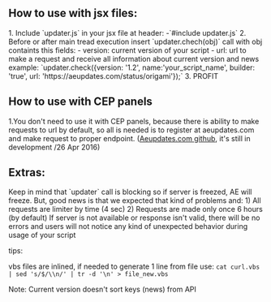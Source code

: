 <h2>How to use with jsx files:</h2>
1. Include `updater.js` in your jsx file at header:
 -`#include updater.js`
2. Before or after main tread execution insert `updater.chech(obj)` call with obj containts this fields:
    - version: current version of your script
    - url: url to make a request and receive all information about current version and news
example: `updater.check({version: '1.2', name:'your_script_name',  builder: 'true',  url: 'https://aeupdates.com/status/origami'});`
3. PROFIT

<h2>How to use with CEP panels</h2>
1.You don't need to use it with CEP panels, because there is ability to make requests to url by default, so all is needed
is to register at aeupdates.com and make request to proper endpoint. (<a href="https://github.com/mehanig/aeupdates">Aeupdates.com github</a>, it's still in development /26 Apr 2016)

<h2>Extras:</h2>
Keep in mind that `updater` call is blocking so if server is freezed, AE will freeze.
But, good news is that we expected that kind of problems and:
 1) All requests are limiter by time (4 sec)
 2) Requests are made only once 6 hours (by default)
 If server is not available or response isn't valid, there will be no errors and users will not notice any kind of
    unexpected behavior during usage of your script

tips:

vbs files are inlined, if needed to generate 1 line from file use: `cat curl.vbs | sed 's/$/\\n/' | tr -d '\n' > file_new.vbs`

Note: Current version doesn't sort keys (news) from API
